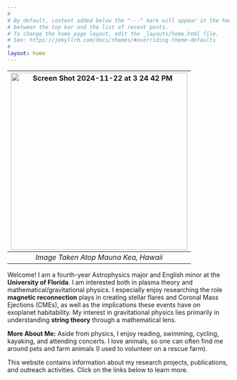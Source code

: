 ```yaml
---
#
# By default, content added below the "---" mark will appear in the home page
# between the top bar and the list of recent posts.
# To change the home page layout, edit the _layouts/home.html file.
# See: https://jekyllrb.com/docs/themes/#overriding-theme-defaults
#
layout: home
---
```


|<img align = "center" width="400" alt="Screen Shot 2024-11-22 at 3 24 42 PM" src="https://github.com/user-attachments/assets/06f8142a-5a9d-446d-9335-8964e0f0e01d">| 
|:--:| 
| *Image Taken Atop Mauna Kea, Hawaii* |

 

Welcome! I am a fourth-year Astrophysics major and English minor at the **University of Florida**. I am interested both in plasma theory and mathematical/gravitational physics. I especially enjoy researching the role **magnetic reconnection** plays in creating stellar flares and Coronal Mass Ejections (CMEs), as well as the implications these events have on exoplanet habitability. My interest in gravitational physics lies primarily in understanding **string theory** through a mathematical lens.


**More About Me:** Aside from physics, I enjoy reading, swimming, cycling, kayaking, and attending concerts. I love animals, so one can often find me around pets and farm animals (I used to volunteer on a rescue farm).

This website contains information about my research projects, publications, and outreach activities. Click on the links below to learn more.

